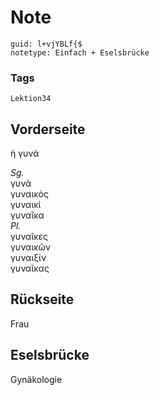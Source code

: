 # Note
```
guid: l+vjYBLf{$
notetype: Einfach + Eselsbrücke
```

### Tags
```
Lektion34
```

## Vorderseite
ἡ γυνά<div><div>
</div><div><i>Sg.</i></div><div>γυνά
</div></div><div>γυναικός</div><div>γυναικί</div><div>γυναῖκα</div><div>
</div><div><i>Pl.</i></div><div>γυναῖκες
</div><div>γυναικῶν</div><div>γυναιξίν</div><div>γυναῖκας</div>

## Rückseite
Frau

## Eselsbrücke
Gynäkologie
